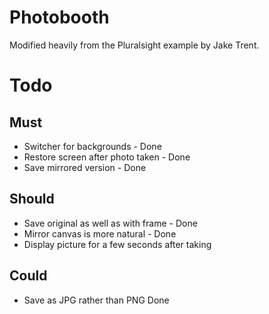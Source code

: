 Photobooth
==========

Modified heavily from the Pluralsight example by Jake Trent.

Todo
====

Must
----

* Switcher for backgrounds - Done
* Restore screen after photo taken - Done
* Save mirrored version - Done

Should
------

* Save original as well as with frame - Done
* Mirror canvas is more natural - Done
* Display picture for a few seconds after taking



Could
-----

* Save as JPG rather than PNG Done
